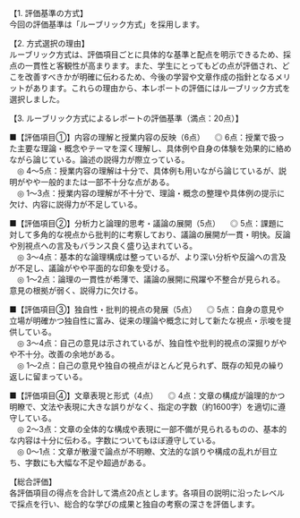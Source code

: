 【1. 評価基準の方式】  
今回の評価基準は「ルーブリック方式」を採用します。

【2. 方式選択の理由】  
ルーブリック方式は、評価項目ごとに具体的な基準と配点を明示できるため、採点の一貫性と客観性が高まります。また、学生にとってもどの点が評価され、どこを改善すべきかが明確に伝わるため、今後の学習や文章作成の指針となるメリットがあります。これらの理由から、本レポートの評価にはルーブリック方式を選択しました。

【3. ルーブリック方式によるレポートの評価基準（満点：20点）】

■【評価項目①】内容の理解と授業内容の反映（6点）
 ◎ 6点：授業で扱った主要な理論・概念やテーマを深く理解し、具体例や自身の体験を効果的に絡めながら論じている。論述の説得力が際立っている。  
 ◎ 4～5点：授業内容の理解は十分で、具体例も用いながら論じているが、説明がやや一般的または一部不十分な点がある。  
 ◎ 1～3点：授業内容の理解が不十分で、理論・概念の整理や具体例の提示に欠け、内容に説得力が不足している。

■【評価項目②】分析力と論理的思考・議論の展開（5点）
 ◎ 5点：課題に対して多角的な視点から批判的に考察しており、議論の展開が一貫・明快。反論や別視点への言及もバランス良く盛り込まれている。  
 ◎ 3～4点：基本的な論理構成は整っているが、より深い分析や反論への言及が不足し、議論がやや平面的な印象を受ける。  
 ◎ 1～2点：論理の一貫性が希薄で、議論の展開に飛躍や不整合が見られる。意見の根拠が弱く、説得力に欠ける。

■【評価項目③】独自性・批判的視点の発展（5点）
 ◎ 5点：自身の意見や立場が明確かつ独自性に富み、従来の理論や概念に対して新たな視点・示唆を提供している。  
 ◎ 3～4点：自己の意見は示されているが、独自性や批判的視点の深掘りがやや不十分。改善の余地がある。  
 ◎ 1～2点：自己の意見や独自の視点がほとんど見られず、既存の知見の繰り返しに留まっている。

■【評価項目④】文章表現と形式（4点）
 ◎ 4点：文章の構成が論理的かつ明瞭で、文法や表現に大きな誤りがなく、指定の字数（約1600字）を適切に遵守している。  
 ◎ 2～3点：文章の全体的な構成や表現に一部不備が見られるものの、基本的な内容は十分に伝わる。字数についてもほぼ遵守している。  
 ◎ 0～1点：文章が散漫で論点が不明瞭、文法的な誤りや構成の乱れが目立ち、字数にも大幅な不足や超過がある。

【総合評価】  
各評価項目の得点を合計して満点20点とします。各項目の説明に沿ったレベルで採点を行い、総合的な学びの成果と独自の考察の深さを評価します。